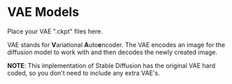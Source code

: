 # VAE Models

Place your VAE ".ckpt" files here.

VAE stands for **V**ariational **A**uto**e**ncoder. The VAE encodes an image for the diffusion model to work with and then decodes the newly created image.

**NOTE**: This implementation of Stable Diffusion has the original VAE hard coded, so you don't need to include any extra VAE's.
